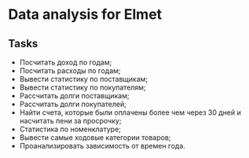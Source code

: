 # Data analysis for Elmet 
## Tasks
+ Посчитать доход по годам;
+ Посчитать расходы по годам;
+ Вывести статистику по поставщикам;
+ Вывести статистику по покупателям;
+ Рассчитать долги поставщикам;
+ Рассчитать долги покупателей;
+ Найти счета, которые были оплачены более чем через 30 дней и насчитать пени за просрочку;
+ Статистика по номенклатуре;
+ Вывести самые ходовые категории товаров;
+ Проанализировать зависимость от времен года.
